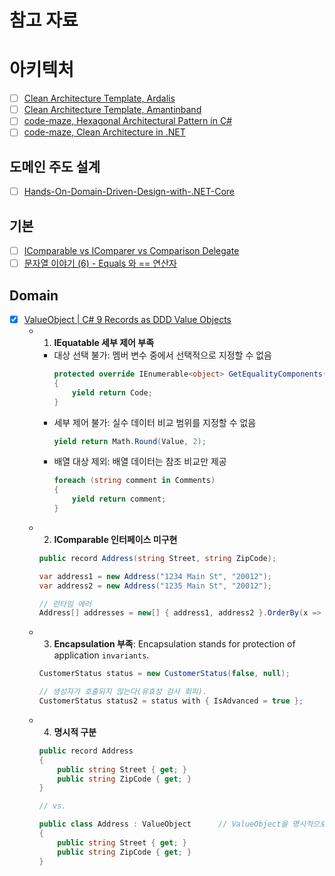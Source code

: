 # 참고 자료

# 아키텍처
- [ ] [Clean Architecture Template, Ardalis](https://github.com/ardalis/CleanArchitecture)
- [ ] [Clean Architecture Template, Amantinband](https://github.com/amantinband/clean-architecture)
- [ ] [code-maze, Hexagonal Architectural Pattern in C#](https://code-maze.com/csharp-hexagonal-architectural-pattern/)
- [ ] [code-maze, Clean Architecture in .NET](https://code-maze.com/dotnet-clean-architecture/)

## 도메인 주도 설계
- [ ] [Hands-On-Domain-Driven-Design-with-.NET-Core](https://github.com/PacktPublishing/Hands-On-Domain-Driven-Design-with-.NET-Core/tree/master)

## 기본
- [ ] [IComparable vs IComparer vs Comparison Delegate](https://code-maze.com/csharp-icomparable-icomparer-comparison-delegate/)
- [ ] [문자열 이야기 (6) - Equals 와 == 연산자](http://www.simpleisbest.net/archive/2005/08/17/206.aspx)

## Domain
- [x] [ValueObject | C# 9 Records as DDD Value Objects](https://enterprisecraftsmanship.com/posts/csharp-records-value-objects/)
  - 1. **IEquatable<T> 세부 제어 부족**
    - 대상 선택 불가: 멤버 변수 중에서 선택적으로 지정할 수 없음
      ```cs
      protected override IEnumerable<object> GetEqualityComponents()
      {
          yield return Code;
      }
      ```
    - 세부 제어 불가: 실수 데이터 비교 범위를 지정할 수 없음
      ```cs
      yield return Math.Round(Value, 2);
      ```
    - 배열 대상 제외: 배열 데이터는 참조 비교만 제공
      ```cs
      foreach (string comment in Comments)
      {
          yield return comment;
      }
      ```
  - 2. **IComparable 인터페이스 미구현**
    ```cs
    public record Address(string Street, string ZipCode);

    var address1 = new Address("1234 Main St", "20012");
    var address2 = new Address("1235 Main St", "20012");

    // 런타임 에러
    Address[] addresses = new[] { address1, address2 }.OrderBy(x => x).ToArray();   
    ```
  - 3. **Encapsulation 부족**: Encapsulation stands for protection of application `invariants`.
    ```cs
    CustomerStatus status = new CustomerStatus(false, null);

    // 생성자가 호출되지 않는다(유효성 검사 회피).
    CustomerStatus status2 = status with { IsAdvanced = true };
    ```
  - 4. **명시적 구분**
    ```cs
    public record Address
    {
        public string Street { get; }
        public string ZipCode { get; }
    }
    
    // vs.
    
    public class Address : ValueObject      // ValueObject을 명시적으로 확인할 수 있다.
    {
        public string Street { get; }
        public string ZipCode { get; }
    }
    ```